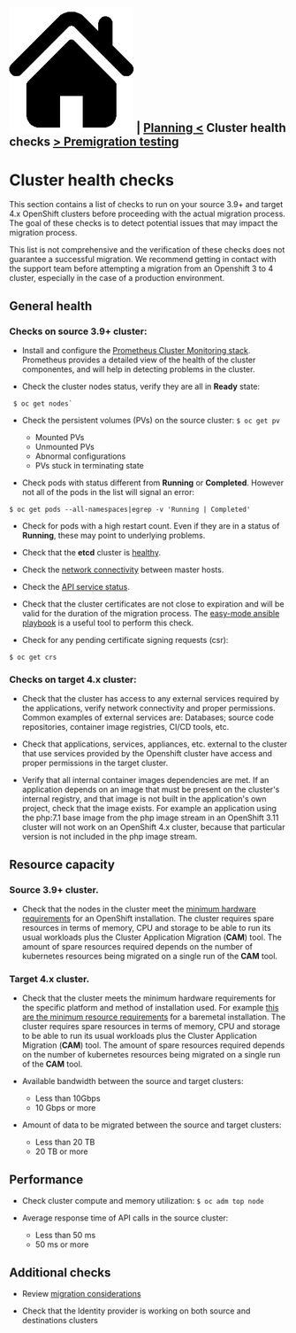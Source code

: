 [![Home](https://github.com/redhat-cop/openshift-migration-best-practices/raw/master/images/home.png)](./README.md) | [Planning <](./planning.md) Cluster health checks  [> Premigration testing](./premigration-testing.md)
---
# Cluster health checks
This section contains a list of checks to run on your source 3.9+ and target 4.x OpenShift clusters before proceeding with the actual migration process.  The goal of these checks is to detect potential issues that may impact the migration process. 

This list is not comprehensive and the verification of these checks does not guarantee a successful migration.  We recommend getting in contact with the support team before attempting a migration from an Openshift 3 to 4 cluster, especially in the case of a production environment.

## General health

### Checks on source 3.9+ cluster:

* Install and configure the [Prometheus Cluster Monitoring stack](https://docs.openshift.com/container-platform/3.11/install_config/prometheus_cluster_monitoring.html).  Prometheus provides a detailed view of the health of the cluster componentes, and will help in detecting problems in the cluster.

* Check the cluster nodes status, verify they are all in **Ready** state: 
```
 $ oc get nodes`
```

* Check the persistent volumes (PVs) on the source cluster: `$ oc get pv`
  * Mounted PVs
  * Unmounted PVs
  * Abnormal configurations
  * PVs stuck in terminating state

* Check pods with status different from **Running** or **Completed**.  However not all of the pods in the list will signal an error:
```
$ oc get pods --all-namespaces|egrep -v 'Running | Completed'
```

* Check for pods with a high restart count.  Even if they are in a status of **Running**, these may point to underlying problems.

* Check that the **etcd** cluster is [healthy](https://access.redhat.com/articles/3093761).

* Check the [network connectivity](https://docs.openshift.com/container-platform/3.11/day_two_guide/environment_health_checks.html#connectivity-on-master-hosts) between master hosts.

* Check the [API service status](https://docs.openshift.com/container-platform/3.11/day_two_guide/environment_health_checks.html#day-two-guide-api-service-status).

* Check that the cluster certificates are not close to expiration and will be valid for the duration of the migration process. The [easy-mode ansible playbook](https://docs.openshift.com/container-platform/3.11/install_config/redeploying_certificates.html#install-config-cert-expiry) is a useful tool to perform this check.

* Check for any pending certificate signing requests (csr):
```
$ oc get crs
```

### Checks on target 4.x cluster:

* Check that the cluster has access to any external services required by the applications, verify network connectivity and proper permissions.  Common examples of external services are: Databases; source code repositories, container image registries, CI/CD tools, etc.  

* Check that applications, services, appliances, etc. external to the cluster that use services provided by the Openshift cluster have access and proper permissions in the target cluster.

* Verify that all internal container images dependencies are met.
If an application depends on an image that must be present on the cluster's internal registry, and that image is not built in the application's own project, check that the image exists.  For example an application using the php:7.1 base image from the php image stream in an OpenShift 3.11 cluster will not work on an OpenShift 4.x cluster, because that particular version is not included in the php image stream.

## Resource capacity

### Source 3.9+ cluster. 

* Check that the nodes in the cluster meet the [minimum hardware requirements](https://docs.openshift.com/container-platform/3.11/install/prerequisites.html#hardware) for an OpenShift installation.  The cluster requires spare resources in terms of memory, CPU and storage to be able to run its usual workloads plus the Cluster Application Migration (**CAM**) tool.  The amount of spare resources required depends on the number of kubernetes resources being migrated on a single run of the **CAM** tool.

### Target 4.x cluster.

* Check that the cluster meets the minimum hardware requirements for the specific platform and method of installation used.  For example [this are the minimum resource requirements](https://docs.openshift.com/container-platform/4.5/installing/installing_bare_metal/installing-bare-metal.html#minimum-resource-requirements_installing-bare-metal) for a baremetal installation. The cluster requires spare resources in terms of memory, CPU and storage to be able to run its usual workloads plus the Cluster Application Migration (**CAM**) tool.  The amount of spare resources required depends on the number of kubernetes resources being migrated on a single run of the **CAM** tool.

* Available bandwidth between the source and target clusters:
  * Less than 10Gbps
  * 10 Gbps or more

* Amount of data to be migrated between the source and target clusters:
  * Less than 20 TB
  * 20 TB or more

## Performance

* Check cluster compute and memory utilization: `$ oc adm top node`

* Average response time of API calls in the source cluster:
  * Less than 50 ms
  * 50 ms or more

## Additional checks

* Review [migration considerations](https://access.redhat.com/documentation/en-us/openshift_container_platform/4.5/html-single/migration/index#migration-considerations)

* Check that the Identity provider is working on both source and destinations clusters
